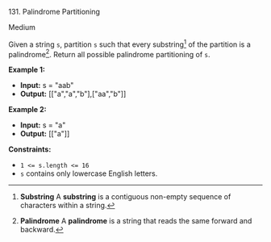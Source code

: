 131\. Palindrome Partitioning

Medium

Given a string `s`, partition `s` such that every substring[^1] of the partition is a palindrome[^2]. Return all possible palindrome partitioning of `s`.

**Example 1:**

- **Input:** s = "aab"
- **Output:** [["a","a","b"],["aa","b"]]

**Example 2:**

- **Input:** s = "a"
- **Output:** [["a"]]

**Constraints:**

- <code>1 <= s.length <= 16</code>
- `s` contains only lowercase English letters.

[^1]: **Substring** A **substring** is a contiguous non-empty sequence of characters within a string.

[^2]: **Palindrome** A **palindrome** is a string that reads the same forward and backward.